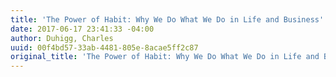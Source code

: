 ```yaml
---
title: 'The Power of Habit: Why We Do What We Do in Life and Business'
date: 2017-06-17 23:41:33 -04:00
author: Duhigg, Charles
uuid: 00f4bd57-33ab-4481-805e-8acae5ff2c87
original_title: 'The Power of Habit: Why We Do What We Do in Life and Business'
---
```


